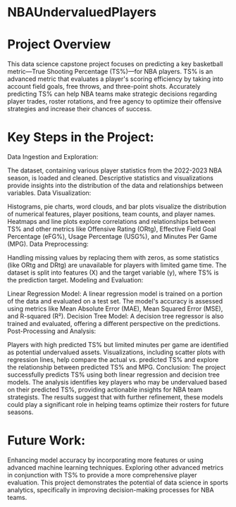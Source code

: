 # NBAUndervaluedPlayers

# Project Overview
This data science capstone project focuses on predicting a key basketball metric—True Shooting Percentage (TS%)—for NBA players. TS% is an advanced metric that evaluates a player's scoring efficiency by taking into account field goals, free throws, and three-point shots. Accurately predicting TS% can help NBA teams make strategic decisions regarding player trades, roster rotations, and free agency to optimize their offensive strategies and increase their chances of success.

# Key Steps in the Project:
Data Ingestion and Exploration:

The dataset, containing various player statistics from the 2022-2023 NBA season, is loaded and cleaned.
Descriptive statistics and visualizations provide insights into the distribution of the data and relationships between variables.
Data Visualization:

Histograms, pie charts, word clouds, and bar plots visualize the distribution of numerical features, player positions, team counts, and player names.
Heatmaps and line plots explore correlations and relationships between TS% and other metrics like Offensive Rating (ORtg), Effective Field Goal Percentage (eFG%), Usage Percentage (USG%), and Minutes Per Game (MPG).
Data Preprocessing:

Handling missing values by replacing them with zeros, as some statistics (like ORtg and DRtg) are unavailable for players with limited game time.
The dataset is split into features (X) and the target variable (y), where TS% is the prediction target.
Modeling and Evaluation:

Linear Regression Model: A linear regression model is trained on a portion of the data and evaluated on a test set. The model's accuracy is assessed using metrics like Mean Absolute Error (MAE), Mean Squared Error (MSE), and R-squared (R²).
Decision Tree Model: A decision tree regressor is also trained and evaluated, offering a different perspective on the predictions.
Post-Processing and Analysis:

Players with high predicted TS% but limited minutes per game are identified as potential undervalued assets.
Visualizations, including scatter plots with regression lines, help compare the actual vs. predicted TS% and explore the relationship between predicted TS% and MPG.
Conclusion:
The project successfully predicts TS% using both linear regression and decision tree models. The analysis identifies key players who may be undervalued based on their predicted TS%, providing actionable insights for NBA team strategists. The results suggest that with further refinement, these models could play a significant role in helping teams optimize their rosters for future seasons.

# Future Work:
Enhancing model accuracy by incorporating more features or using advanced machine learning techniques.
Exploring other advanced metrics in conjunction with TS% to provide a more comprehensive player evaluation.
This project demonstrates the potential of data science in sports analytics, specifically in improving decision-making processes for NBA teams.
